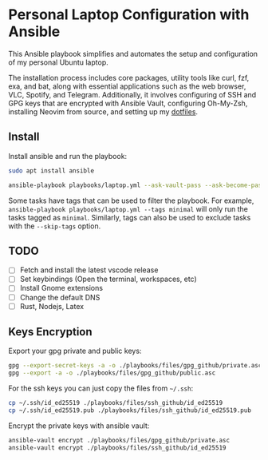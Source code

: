 # Personal Laptop Configuration with Ansible

This Ansible playbook simplifies and automates the setup and configuration of my personal Ubuntu laptop.

The installation process includes core packages, utility tools like curl, fzf, exa, and bat, along with essential applications such as the web browser, VLC, Spotify, and Telegram. Additionally, it involves configuring of SSH and GPG keys that are encrypted with Ansible Vault, configuring Oh-My-Zsh, installing Neovim from source, and setting up my [dotfiles](https://github.com/saiteki-kai/.dotfiles).

## Install

Install ansible and run the playbook:

```bash
sudo apt install ansible
```

```bash
ansible-playbook playbooks/laptop.yml --ask-vault-pass --ask-become-pass
```

Some tasks have tags that can be used to filter the playbook. For example, `ansible-playbook playbooks/laptop.yml --tags minimal` will only run the tasks tagged as `minimal`. Similarly, tags can also be used to exclude tasks with the `--skip-tags` option.

## TODO

- [ ] Fetch and install the latest vscode release
- [ ] Set keybindings (Open the terminal, workspaces, etc)
- [ ] Install Gnome extensions
- [ ] Change the default DNS
- [ ] Rust, Nodejs, Latex

## Keys Encryption

Export your gpg private and public keys:

```bash
gpg --export-secret-keys -a -o ./playbooks/files/gpg_github/private.asc
gpg --export -a -o ./playbooks/files/gpg_github/public.asc
```

For the ssh keys you can just copy the files from `~/.ssh`:

```bash
cp ~/.ssh/id_ed25519 ./playbooks/files/ssh_github/id_ed25519
cp ~/.ssh/id_ed25519.pub ./playbooks/files/ssh_github/id_ed25519.pub
```

Encrypt the private keys with ansible vault:

```bash
ansible-vault encrypt ./playbooks/files/gpg_github/private.asc
ansible-vault encrypt ./playbooks/files/ssh_github/id_ed25519
```
